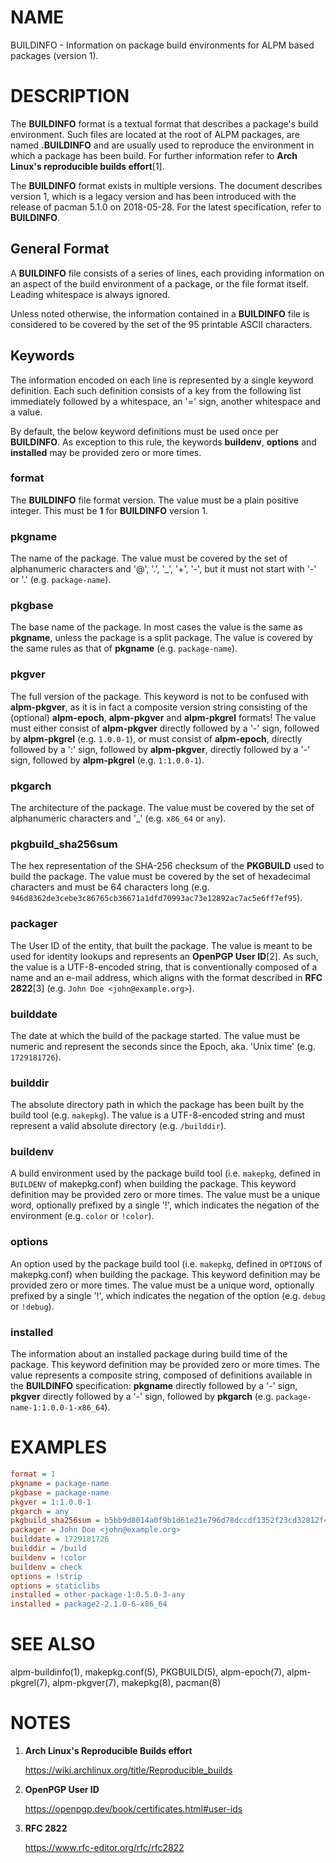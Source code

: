 # NAME

BUILDINFO - Information on package build environments for ALPM based packages (version 1).

# DESCRIPTION

The **BUILDINFO** format is a textual format that describes a package's build environment.
Such files are located at the root of ALPM packages, are named **.BUILDINFO** and are usually used to reproduce the environment in which a package has been build.
For further information refer to **Arch Linux's reproducible builds effort**[1].

The **BUILDINFO** format exists in multiple versions.
The document describes version 1, which is a legacy version and has been introduced with the release of pacman 5.1.0 on 2018-05-28.
For the latest specification, refer to **BUILDINFO**.

## General Format

A **BUILDINFO** file consists of a series of lines, each providing information on an aspect of the build environment of a package, or the file format itself.
Leading whitespace is always ignored.

Unless noted otherwise, the information contained in a **BUILDINFO** file is considered to be covered by the set of the 95 printable ASCII characters.

## Keywords

The information encoded on each line is represented by a single keyword definition.
Each such definition consists of a key from the following list immediately followed by a whitespace, an '=' sign, another whitespace and a value.

By default, the below keyword definitions must be used once per **BUILDINFO**.
As exception to this rule, the keywords **buildenv**, **options** and **installed** may be provided zero or more times.

### format

The **BUILDINFO** file format version.
The value must be a plain positive integer.
This must be **1** for **BUILDINFO** version 1.

### pkgname

The name of the package.
The value must be covered by the set of alphanumeric characters and '@', '.', '_', '+', '-', but it must not start with '-' or '.' (e.g. `package-name`).

### pkgbase

The base name of the package.
In most cases the value is the same as **pkgname**, unless the package is a split package.
The value is covered by the same rules as that of **pkgname** (e.g. `package-name`).

### pkgver

The full version of the package.
This keyword is not to be confused with **alpm-pkgver**, as it is in fact a composite version string consisting of the (optional) **alpm-epoch**, **alpm-pkgver** and **alpm-pkgrel** formats!
The value must either consist of **alpm-pkgver** directly followed by a '-' sign, followed by **alpm-pkgrel** (e.g. `1.0.0-1`), or must consist of **alpm-epoch**, directly followed by a ':' sign, followed by **alpm-pkgver**, directly followed by a '-' sign, followed by **alpm-pkgrel** (e.g. `1:1.0.0-1`).

### pkgarch

The architecture of the package.
The value must be covered by the set of alphanumeric characters and '_' (e.g. `x86_64` or `any`).

### pkgbuild_sha256sum

The hex representation of the SHA-256 checksum of the **PKGBUILD** used to build the package.
The value must be covered by the set of hexadecimal characters and must be 64 characters long (e.g. `946d8362de3cebe3c86765cb36671a1dfd70993ac73e12892ac7ac5e6ff7ef95`).

### packager

The User ID of the entity, that built the package.
The value is meant to be used for identity lookups and represents an **OpenPGP User ID**[2].
As such, the value is a UTF-8-encoded string, that is conventionally composed of a name and an e-mail address, which aligns with the format described in **RFC 2822**[3] (e.g. `John Doe <john@example.org>`).

### builddate

The date at which the build of the package started.
The value must be numeric and represent the seconds since the Epoch, aka. 'Unix time' (e.g. `1729181726`).

### builddir

The absolute directory path in which the package has been built by the build tool (e.g. `makepkg`).
The value is a UTF-8-encoded string and must represent a valid absolute directory (e.g. `/builddir`).

### buildenv

A build environment used by the package build tool (i.e. `makepkg`, defined in `BUILDENV` of makepkg.conf) when building the package.
This keyword definition may be provided zero or more times.
The value must be a unique word, optionally prefixed by a single '!', which indicates the negation of the environment (e.g. `color` or `!color`).

### options

An option used by the package build tool (i.e. `makepkg`, defined in `OPTIONS` of makepkg.conf) when building the package.
This keyword definition may be provided zero or more times.
The value must be a unique word, optionally prefixed by a single '!', which indicates the negation of the option (e.g. `debug` or `!debug`).

### installed

The information about an installed package during build time of the package.
This keyword definition may be provided zero or more times.
The value represents a composite string, composed of definitions available in the **BUILDINFO** specification: **pkgname** directly followed by a '-' sign, **pkgver** directly followed by a '-' sign, followed by **pkgarch** (e.g. `package-name-1:1.0.0-1-x86_64`).

# EXAMPLES

```ini
format = 1
pkgname = package-name
pkgbase = package-name
pkgver = 1:1.0.0-1
pkgarch = any
pkgbuild_sha256sum = b5bb9d8014a0f9b1d61e21e796d78dccdf1352f23cd32812f4850b878ae4944c
packager = John Doe <john@example.org>
builddate = 1729181726
builddir = /build
buildenv = !color
buildenv = check
options = !strip
options = staticlibs
installed = other-package-1:0.5.0-3-any
installed = package2-2.1.0-6-x86_64
```

# SEE ALSO

alpm-buildinfo(1), makepkg.conf(5), PKGBUILD(5), alpm-epoch(7), alpm-pkgrel(7), alpm-pkgver(7), makepkg(8), pacman(8)

# NOTES

1. **Arch Linux's Reproducible Builds effort**

   https://wiki.archlinux.org/title/Reproducible_builds

2. **OpenPGP User ID**

   https://openpgp.dev/book/certificates.html#user-ids

3. **RFC 2822**

   https://www.rfc-editor.org/rfc/rfc2822
